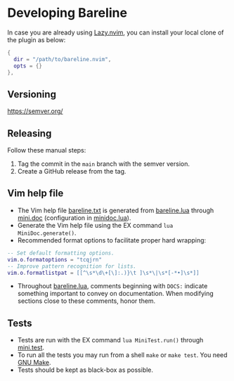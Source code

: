 # Developing Bareline

In case you are already using [Lazy.nvim](https://github.com/folke/lazy.nvim), you can install your
local clone of the plugin as below:

```lua
{
  dir = "/path/to/bareline.nvim",
  opts = {}
},
```

## Versioning

<https://semver.org/>

## Releasing

Follow these manual steps:

1. Tag the commit in the `main` branch with the semver version.
2. Create a GitHub release from the tag.

## Vim help file

- The Vim help file [bareline.txt](./doc/bareline.txt) is generated from
  [bareline.lua](./lua/bareline.lua) through
  [mini.doc](https://github.com/echasnovski/mini.nvim/blob/main/readmes/mini-doc.md) (configuration
  in [minidoc.lua](./scripts/minidoc.lua)).
- Generate the Vim help file using the EX command `lua MiniDoc.generate()`.
- Recommended format options to facilitate proper hard wrapping:
```lua
-- Set default formatting options.
vim.o.formatoptions = "tcqjrn"
-- Improve pattern recognition for lists.
vim.o.formatlistpat = [[^\s*\d\+[\]:.)}\t ]\s*\|\s*[-*•]\s*]]
```
- Throughout [bareline.lua](./lua/bareline.lua), comments beginning with `DOCS:` indicate something
  important to convey on documentation. When modifying sections close to these comments, honor them.

## Tests

- Tests are run with the EX command `lua MiniTest.run()` through
  [mini.test](https://github.com/echasnovski/mini.test).
- To run all the tests you may run from a shell `make` or `make test`. You need [GNU
  Make](https://www.gnu.org/software/make/).
- Tests should be kept as black-box as possible.
